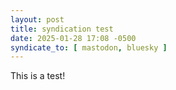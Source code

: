 ```yaml
---
layout: post
title: syndication test
date: 2025-01-28 17:08 -0500
syndicate_to: [ mastodon, bluesky ]
---
```


This is a test!
